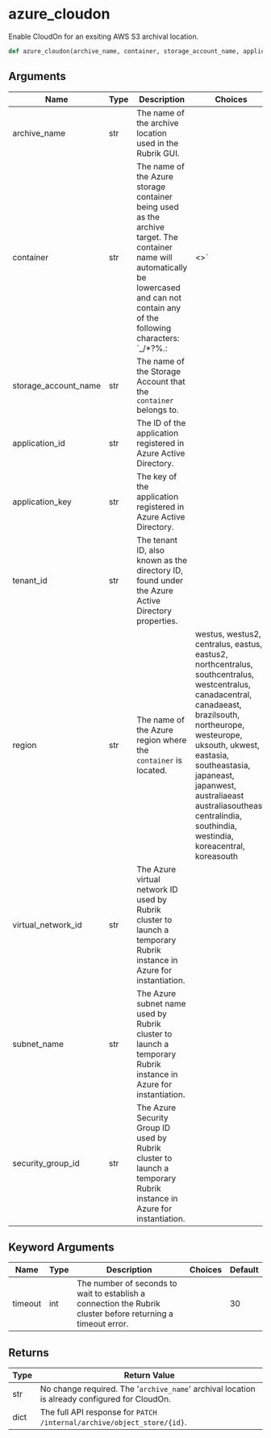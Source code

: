 # azure_cloudon

Enable CloudOn for an exsiting AWS S3 archival location.
```py
def azure_cloudon(archive_name, container, storage_account_name, application_id, application_key, tenant_id, region, virtual_network_id, subnet_name, security_group_id, timeout=30)
```

## Arguments
| Name        | Type | Description                                                                 | Choices |
|-------------|------|-----------------------------------------------------------------------------|---------|
| archive_name  | str  | The name of the archive location used in the Rubrik GUI. |         |
| container  | str  | The name of the Azure storage container being used as the archive target. The container name will automatically be lowercased and can not contain any of the following characters: `_\/*?%.:|<>` |         |
| storage_account_name  | str  | The name of the Storage Account that the `container` belongs to. |         |
| application_id  | str  | The ID of the application registered in Azure Active Directory. |         |
| application_key  | str  | The key of the application registered in Azure Active Directory. |         |
| tenant_id  | str  | The tenant ID, also known as the directory ID, found under the Azure Active Directory properties. |         |
| region  | str  | The name of the Azure region where the `container` is located.  |    westus, westus2, centralus, eastus, eastus2, northcentralus, southcentralus, westcentralus, canadacentral, canadaeast, brazilsouth, northeurope, westeurope, uksouth, ukwest, eastasia, southeastasia, japaneast, japanwest, australiaeast australiasoutheast, centralindia, southindia, westindia, koreacentral, koreasouth     |
| virtual_network_id  | str  | The Azure virtual network ID used by Rubrik cluster to launch a temporary Rubrik instance in Azure for instantiation. |         |
| subnet_name  | str  | The Azure subnet name used by Rubrik cluster to launch a temporary Rubrik instance in Azure for instantiation. |         |
| security_group_id  | str  | The Azure Security Group ID used by Rubrik cluster to launch a temporary Rubrik instance in Azure for instantiation. |         |
## Keyword Arguments
| Name        | Type | Description                                                                 | Choices | Default |
|-------------|------|-----------------------------------------------------------------------------|---------|---------|
| timeout  | int  | The number of seconds to wait to establish a connection the Rubrik cluster before returning a timeout error.  |         |    30     |

## Returns
| Type | Return Value                                                                                   |
|------|-----------------------------------------------------------------------------------------------|
| str  | No change required. The '`archive_name`' archival location is already configured for CloudOn. |
| dict  | The full API response for `PATCH /internal/archive/object_store/{id}`. |
